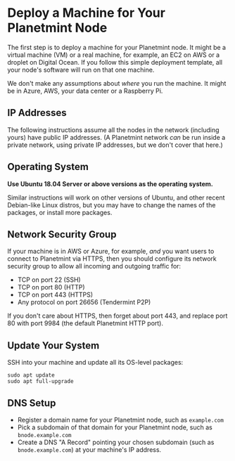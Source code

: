 

# Deploy a Machine for Your Planetmint Node

The first step is to deploy a machine for your Planetmint node.
It might be a virtual machine (VM) or a real machine, for example, 
an EC2 on AWS or a droplet on Digital Ocean.
If you follow this simple deployment template, all your node's
software will run on that one machine.

We don't make any assumptions about _where_ you run the machine.
It might be in Azure, AWS, your data center or a Raspberry Pi.

## IP Addresses

The following instructions assume all the nodes
in the network (including yours) have public IP addresses.
(A Planetmint network _can_ be run inside a private network,
using private IP addresses, but we don't cover that here.)

## Operating System

**Use Ubuntu 18.04 Server or above versions as the operating system.**

Similar instructions will work on other versions of Ubuntu,
and other recent Debian-like Linux distros,
but you may have to change the names of the packages,
or install more packages.

## Network Security Group

If your machine is in AWS or Azure, for example, _and_
you want users to connect to Planetmint via HTTPS,
then you should configure its network security group
to allow all incoming and outgoing traffic for:

* TCP on port 22 (SSH)
* TCP on port 80 (HTTP)
* TCP on port 443 (HTTPS)
* Any protocol on port 26656 (Tendermint P2P)

If you don't care about HTTPS, then forget about port 443,
and replace port 80 with port 9984 (the default Planetmint HTTP port).

## Update Your System

SSH into your machine and update all its OS-level packages:

```
sudo apt update
sudo apt full-upgrade
```

## DNS Setup

* Register a domain name for your Planetmint node, such as `example.com`
* Pick a subdomain of that domain for your Planetmint node, such as `bnode.example.com`
* Create a DNS "A Record" pointing your chosen subdomain (such as `bnode.example.com`)
  at your machine's IP address.
